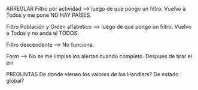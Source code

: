ARREGLAR
Filtro por actividad --> luego de que pongo un filtro. Vuelvo a Todos y me pone NO HAY PAÍSES.

Filtro Población y Orden alfabético --> luego de que pongo un filtro. Vuelvo a Todos y no anda el TODOS.

Filtro descendente --> No funciona.

Form --> No se me limpias los alertas cuando completo. Despues de tirar el err


PREGUNTAS
De donde vienen los valores de los Handlers? De estado global?